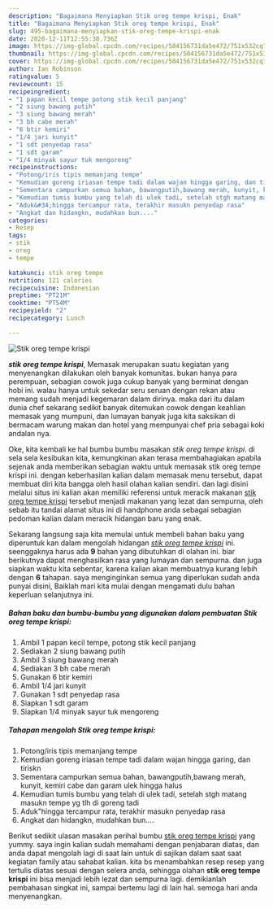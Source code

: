 ```yaml
---
description: "Bagaimana Menyiapkan Stik oreg tempe krispi, Enak"
title: "Bagaimana Menyiapkan Stik oreg tempe krispi, Enak"
slug: 495-bagaimana-menyiapkan-stik-oreg-tempe-krispi-enak
date: 2020-12-11T12:55:30.736Z
image: https://img-global.cpcdn.com/recipes/504156731da5e472/751x532cq70/stik-oreg-tempe-krispi-foto-resep-utama.jpg
thumbnail: https://img-global.cpcdn.com/recipes/504156731da5e472/751x532cq70/stik-oreg-tempe-krispi-foto-resep-utama.jpg
cover: https://img-global.cpcdn.com/recipes/504156731da5e472/751x532cq70/stik-oreg-tempe-krispi-foto-resep-utama.jpg
author: Ian Robinson
ratingvalue: 5
reviewcount: 15
recipeingredient:
- "1 papan kecil tempe potong stik kecil panjang"
- "2 siung bawang putih"
- "3 siung bawang merah"
- "3 bh cabe merah"
- "6 btir kemiri"
- "1/4 jari kunyit"
- "1 sdt penyedap rasa"
- "1 sdt garam"
- "1/4 minyak sayur tuk mengoreng"
recipeinstructions:
- "Potong/iris tipis memanjang tempe"
- "Kemudian goreng iriasan tempe tadi dalam wajan hingga garing, dan tiriskn"
- "Sementara campurkan semua bahan, bawangputih,bawang merah, kunyit, kemiri cabe dan garam ulek hingga halus"
- "Kemudian tumis bumbu yang telah di ulek tadi, setelah stgh matang masukn tempe yg tlh di goreng tadi"
- "Aduk&#34;hingga tercampur rata, terakhir masukn penyedap rasa"
- "Angkat dan hidangkn, mudahkan bun...."
categories:
- Resep
tags:
- stik
- oreg
- tempe

katakunci: stik oreg tempe 
nutrition: 121 calories
recipecuisine: Indonesian
preptime: "PT21M"
cooktime: "PT54M"
recipeyield: "2"
recipecategory: Lunch

---
```



![Stik oreg tempe krispi](https://img-global.cpcdn.com/recipes/504156731da5e472/751x532cq70/stik-oreg-tempe-krispi-foto-resep-utama.jpg)

<b><i>stik oreg tempe krispi</i></b>, Memasak merupakan suatu kegiatan yang menyenangkan dilakukan oleh banyak komunitas. bukan hanya para perempuan, sebagian cowok juga cukup banyak yang berminat dengan hobi ini. walau hanya untuk sekedar seru seruan dengan rekan atau memang sudah menjadi kegemaran dalam dirinya. maka dari itu dalam dunia chef sekarang sedikit banyak ditemukan cowok dengan keahlian memasak yang mumpuni, dan lumayan banyak juga kita saksikan di bermacam warung makan dan hotel yang mempunyai chef pria sebagai koki andalan nya.



Oke, kita kembali ke hal bumbu bumbu masakan <i>stik oreg tempe krispi</i>. di sela sela kesibukan kita, kemungkinan akan terasa membahagiakan apabila sejenak anda memberikan sebagian waktu untuk memasak stik oreg tempe krispi ini. dengan keberhasilan kalian dalam memasak menu tersebut, dapat membuat diri kita bangga oleh hasil olahan kalian sendiri. dan lagi disini melalui situs ini kalian akan memiliki referensi untuk meracik makanan <u>stik oreg tempe krispi</u> tersebut menjadi makanan yang lezat dan sempurna, oleh sebab itu tandai alamat situs ini di handphone anda sebagai sebagian pedoman kalian dalam meracik hidangan baru yang enak.


Sekarang langsung saja kita memulai untuk membeli bahan baku yang diperuntuk kan dalam mengolah hidangan <u><i>stik oreg tempe krispi</i></u> ini. seenggaknya harus ada <b>9</b> bahan yang dibutuhkan di olahan ini. biar berikutnya dapat menghasilkan rasa yang lumayan dan sempurna. dan juga siapkan waktu kita sebentar, karena kalian akan membuatnya kurang lebih dengan <b>6</b> tahapan. saya menginginkan semua yang diperlukan sudah anda punyai disini, Baiklah mari kita mulai dengan mengamati dulu bahan keperluan selanjutnya ini.

<!--inarticleads1-->

##### Bahan baku dan bumbu-bumbu yang digunakan dalam pembuatan Stik oreg tempe krispi:

1. Ambil 1 papan kecil tempe, potong stik kecil panjang
1. Sediakan 2 siung bawang putih
1. Ambil 3 siung bawang merah
1. Sediakan 3 bh cabe merah
1. Gunakan 6 btir kemiri
1. Ambil 1/4 jari kunyit
1. Gunakan 1 sdt penyedap rasa
1. Siapkan 1 sdt garam
1. Siapkan 1/4 minyak sayur tuk mengoreng




<!--inarticleads2-->

##### Tahapan mengolah Stik oreg tempe krispi:

1. Potong/iris tipis memanjang tempe
1. Kemudian goreng iriasan tempe tadi dalam wajan hingga garing, dan tiriskn
1. Sementara campurkan semua bahan, bawangputih,bawang merah, kunyit, kemiri cabe dan garam ulek hingga halus
1. Kemudian tumis bumbu yang telah di ulek tadi, setelah stgh matang masukn tempe yg tlh di goreng tadi
1. Aduk&#34;hingga tercampur rata, terakhir masukn penyedap rasa
1. Angkat dan hidangkn, mudahkan bun....




Berikut sedikit ulasan masakan perihal bumbu <u>stik oreg tempe krispi</u> yang yummy. saya ingin kalian sudah memahami dengan penjabaran diatas, dan anda dapat mengolah lagi di saat lain untuk di sajikan dalam saat saat kegiatan family atau sahabat kalian. kita bs menambahkan resep resep yang tertulis diatas sesuai dengan selera anda, sehingga olahan <b>stik oreg tempe krispi</b> ini bisa menjadi lebih lezat dan sempurna lagi. demikianlah pembahasan singkat ini, sampai bertemu lagi di lain hal. semoga hari anda menyenangkan.
